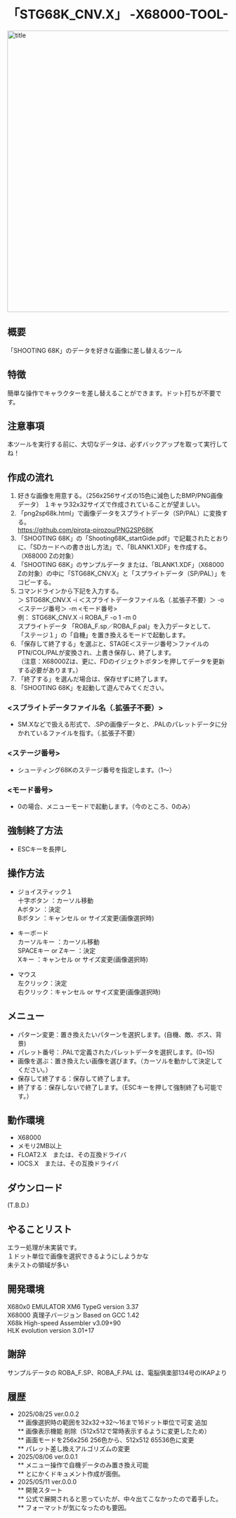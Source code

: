 # 「STG68K_CNV.X」  -X68000-TOOL-  
 <img width="640" alt="title" src="https://github.com/kata68k/X68000/tree/master/Material/202508252143360011.png">  


## 概要  
「SHOOTING 68K」のデータを好きな画像に差し替えるツール  

## 特徴  
簡単な操作でキャラクターを差し替えることができます。ドット打ちが不要です。  

## 注意事項  
本ツールを実行する前に、大切なデータは、必ずバックアップを取って実行してね！  

## 作成の流れ  
1. 好きな画像を用意する。（256x256サイズの15色に減色したBMP/PNG画像データ） １キャラ32x32サイズで作成されていることが望ましい。  
1. 「png2sp68k.html」で画像データをスプライトデータ（SP/PAL）に変換する。  
     https://github.com/pirota-pirozou/PNG2SP68K  
1. 「SHOOTING 68K」の「Shooting68K_startGide.pdf」で記載されたとおりに、「SDカードへの書き出し方法」で、「BLANK1.XDF」を作成する。（X68000 Zの対象）  
1. 「SHOOTING 68K」のサンプルデータ または、「BLANK1.XDF」（X68000 Zの対象）の中に「STG68K_CNV.X」と「スプライトデータ（SP/PAL）」をコピーする。  
1. コマンドラインから下記を入力する。  
＞ STG68K_CNV.X -i ＜スプライトデータファイル名（.拡張子不要）＞ -o ＜ステージ番号＞ -m <モード番号>  
例： STG68K_CNV.X -i ROBA_F -o 1 -m 0  
スプライトデータ 「ROBA_F.sp／ROBA_F.pal」を入力データとして、  
「ステージ１」の「自機」を置き換えるモードで起動します。  
1. 「保存して終了する」を選ぶと、STAGE＜ステージ番号＞ファイルのPTN/COL/PALが変換され、上書き保存し、終了します。  
（注意：X68000Zは、更に、FDのイジェクトボタンを押してデータを更新する必要があります。）  
1. 「終了する」を選んだ場合は、保存せずに終了します。  
1. 「SHOOTING 68K」を起動して遊んでみてください。  

### <スプライトデータファイル名（.拡張子不要）>  
*  SM.Xなどで扱える形式で、.SPの画像データと、.PALのパレットデータに分かれているファイルを指す。（.拡張子不要）  

### <ステージ番号>  
*  シューティング68Kのステージ番号を指定します。（1～）  

### <モード番号>  
*  0の場合、メニューモードで起動します。（今のところ、0のみ）  

## 強制終了方法  
* ESCキーを長押し  

## 操作方法  
* ジョイスティック１  
十字ボタン  ：カーソル移動  
Aボタン     ：決定  
Bボタン     ：キャンセル or サイズ変更(画像選択時)  

* キーボード  
カーソルキー       ：カーソル移動  
SPACEキー or Zキー ：決定  
Xキー              ：キャンセル or サイズ変更(画像選択時)  

* マウス  
左クリック：決定  
右クリック：キャンセル or サイズ変更(画像選択時)  

## メニュー  
* パターン変更：置き換えたいパターンを選択します。(自機、敵、ボス、背景)  
* パレット番号：.PALで定義されたパレットデータを選択します。(0~15)  
* 画像を選ぶ：置き換えたい画像を選びます。（カーソルを動かして決定してください。）  
* 保存して終了する：保存して終了します。  
* 終了する：保存しないで終了します。（ESCキーを押して強制終了も可能です。）  

## 動作環境  
* X68000  
* メモリ2MB以上  
* FLOAT2.X　または、その互換ドライバ  
* IOCS.X　または、その互換ドライバ  

## ダウンロード  
(T.B.D.)  

## やることリスト  
エラー処理が未実装です。  
１ドット単位で画像を選択できるようにしようかな  
未テストの領域が多い  

## 開発環境  
X680x0 EMULATOR XM6 TypeG version 3.37  
X68000 真理子バージョン Based on GCC 1.42  
X68k High-speed Assembler v3.09+90  
HLK evolution version 3.01+17  

## 謝辞  
サンプルデータの ROBA_F.SP、ROBA_F.PAL は、電脳俱楽部134号のIKAPより  

## 履歴  
* 2025/08/25	ver.0.0.2  
** 画像選択時の範囲を32x32→32～16まで16ドット単位で可変 追加  
** 画像表示機能 削除（512x512で常時表示するように変更したため）  
** 画面モードを256x256 256色から、512x512 65536色に変更  
** パレット差し換えアルゴリズムの変更  
* 2025/08/06	ver.0.0.1  
** メニュー操作で自機データのみ置き換え可能  
** とにかくドキュメント作成が面倒。  
* 2025/05/11	ver.0.0.0  
** 開発スタート  
** 公式で展開されると思っていたが、中々出てこなかったので着手した。  
** フォーマットが気になったのも要因。  
